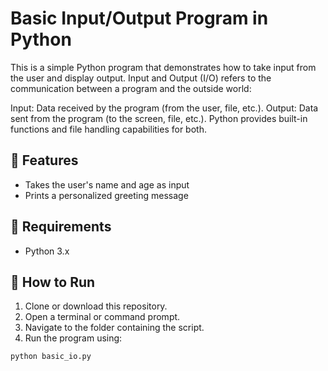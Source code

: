 # Basic Input/Output Program in Python

This is a simple Python program that demonstrates how to take input from the user and display output.
Input and Output (I/O) refers to the communication between a program and the outside world:

Input: Data received by the program (from the user, file, etc.).
Output: Data sent from the program (to the screen, file, etc.).
Python provides built-in functions and file handling capabilities for both.

## 🧠 Features

- Takes the user's name and age as input
- Prints a personalized greeting message

## 🧾 Requirements

- Python 3.x

## 🚀 How to Run

1. Clone or download this repository.
2. Open a terminal or command prompt.
3. Navigate to the folder containing the script.
4. Run the program using:

```bash
python basic_io.py
